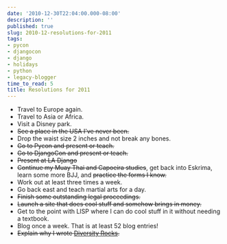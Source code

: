 ```yaml
---
date: '2010-12-30T22:04:00.000-08:00'
description: ''
published: true
slug: 2010-12-resolutions-for-2011
tags:
- pycon
- djangocon
- django
- holidays
- python
- legacy-blogger
time_to_read: 5
title: Resolutions for 2011
---
```


<ul><li>Travel to Europe again.</li><li>Travel to Asia or Africa.</li><li>Visit a Disney park.</li><li><strike>See a place in the USA I've never been.</strike></li><li>Drop the waist size 2 inches and not break any bones.</li><li><strike>Go to Pycon and present or teach.</strike></li><li><strike>Go to DjangoCon and present or teach.</strike></li><li><strike>Present at LA Django</strike></li><li><strike>Continue my Muay Thai and Capoeira studies</strike>, get back into Eskrima, learn some more BJJ, and <strike>practice the forms I know.</strike></li><li>Work out at least three times a week.</li><li>Go back east and teach martial arts for a day.</li><li><strike>Finish some outstanding legal proceedings.</strike></li><li><strike>Launch a site that does cool stuff and somehow brings in money.</strike></li><li>Get to the point with LISP where I can do cool stuff in it without needing a textbook.</li><li>Blog once a week. That is at least 52 blog entries!</li><li><strike>Explain why I wrote <a href="http://pydanny.blogspot.com/2010/02/pycon-2010-report-i.html">Diversity Rocks</a>.</strike></li></ul>